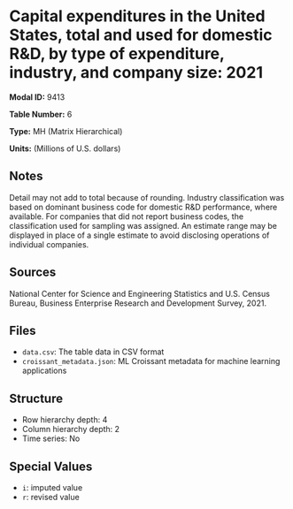 # Capital expenditures in the United States, total and used for domestic R&D, by type of expenditure, industry, and company size: 2021

**Modal ID:** 9413

**Table Number:** 6

**Type:** MH (Matrix Hierarchical)

**Units:** (Millions of U.S. dollars)

## Notes

Detail may not add to total because of rounding. Industry classification was based on dominant business code for domestic R&D performance, where available. For companies that did not report business codes, the classification used for sampling was assigned. An estimate range may be displayed in place of a single estimate to avoid disclosing operations of individual companies.

## Sources

National Center for Science and Engineering Statistics and U.S. Census Bureau, Business Enterprise Research and Development Survey, 2021.

## Files

- `data.csv`: The table data in CSV format
- `croissant_metadata.json`: ML Croissant metadata for machine learning applications

## Structure

- Row hierarchy depth: 4
- Column hierarchy depth: 2
- Time series: No

## Special Values

- `i`: imputed value
- `r`: revised value
